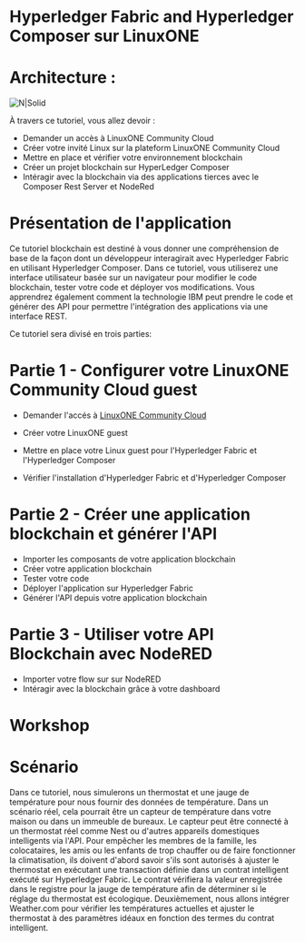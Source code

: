 # Hyperledger Fabric and Hyperledger Composer sur LinuxONE

# Architecture : 
![N|Solid](https://github.com/IBM/hyperledger-fabric-on-linux-one/raw/master/images/FlowDiagram.png)

À travers ce tutoriel, vous allez devoir : 

* Demander un accès à LinuxONE Community Cloud
* Créer votre invité Linux sur la plateform LinuxONE Community Cloud
* Mettre en place et vérifier votre environnement blockchain
* Créer un projet blockchain sur HyperLedger Composer
* Intéragir avec la blockchain via des applications tierces avec le Composer Rest Server et NodeRed
    
# Présentation de l'application

Ce tutoriel blockchain est destiné à vous donner une compréhension de base de la façon dont un développeur interagirait avec Hyperledger Fabric en utilisant Hyperledger Composer. Dans ce tutoriel, vous utiliserez une interface utilisateur basée sur un navigateur pour modifier le code blockchain, tester votre code et déployer vos modifications. Vous apprendrez également comment la technologie IBM peut prendre le code et générer des API pour permettre l'intégration des applications via une interface REST.

Ce tutoriel sera divisé en trois parties:

# Partie 1 - Configurer votre LinuxONE Community Cloud guest
* Demander l'accés à [LinuxONE Community Cloud]
* Créer votre LinuxONE guest
* Mettre en place votre Linux guest pour l'Hyperledger Fabric et l'Hyperledger Composer
* Vérifier l'installation d'Hyperledger Fabric et d'Hyperledger Composer

   [LinuxONE Community Cloud]: <https://github.com/IBM/hyperledger-fabric-on-linux-one#request-access-to-linuxone-community-cloud>
 
# Partie 2 - Créer une application blockchain et générer l'API
* Importer les composants de votre application blockchain
* Créer votre application blockchain
* Tester votre code
* Déployer l'application sur Hyperledger Fabric
* Générer l'API depuis votre application blockchain

# Partie 3 - Utiliser votre API Blockchain avec NodeRED
* Importer votre flow sur sur NodeRED
* Intéragir avec la blockchain grâce à votre dashboard

# Workshop 
# Scénario

Dans ce tutoriel, nous simulerons un thermostat et une jauge de température pour nous fournir des données de température. Dans un scénario réel, cela pourrait être un capteur de température dans votre maison ou dans un immeuble de bureaux. Le capteur peut être connecté à un thermostat réel comme Nest ou d'autres appareils domestiques intelligents via l'API. Pour empêcher les membres de la famille, les colocataires, les amis ou les enfants de trop chauffer ou de faire fonctionner la climatisation, ils doivent d'abord savoir s'ils sont autorisés à ajuster le thermostat en exécutant une transaction définie dans un contrat intelligent exécuté sur Hyperledger Fabric. Le contrat vérifiera la valeur enregistrée dans le registre pour la jauge de température afin de déterminer si le réglage du thermostat est écologique. Deuxièmement, nous allons intégrer Weather.com pour vérifier les températures actuelles et ajuster le thermostat à des paramètres idéaux en fonction des termes du contrat intelligent. 
